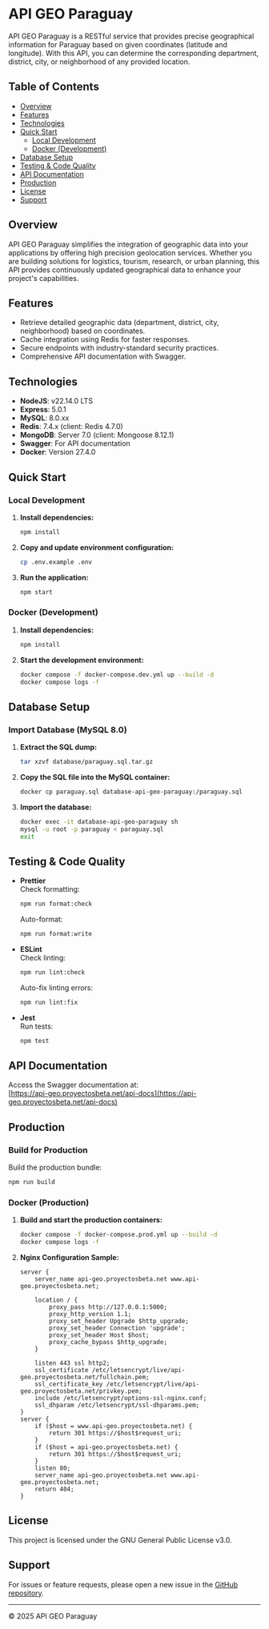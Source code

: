 # API GEO Paraguay

API GEO Paraguay is a RESTful service that provides precise geographical information for Paraguay based on given coordinates (latitude and longitude). With this API, you can determine the corresponding department, district, city, or neighborhood of any provided location.

## Table of Contents

- [Overview](#overview)
- [Features](#features)
- [Technologies](#technologies)
- [Quick Start](#quick-start)
  - [Local Development](#local-development)
  - [Docker (Development)](#docker-development)
- [Database Setup](#database-setup)
- [Testing & Code Quality](#testing--code-quality)
- [API Documentation](#api-documentation)
- [Production](#production)
- [License](#license)
- [Support](#support)

## Overview

API GEO Paraguay simplifies the integration of geographic data into your applications by offering high precision geolocation services. Whether you are building solutions for logistics, tourism, research, or urban planning, this API provides continuously updated geographical data to enhance your project's capabilities.

## Features

- Retrieve detailed geographic data (department, district, city, neighborhood) based on coordinates.
- Cache integration using Redis for faster responses.
- Secure endpoints with industry-standard security practices.
- Comprehensive API documentation with Swagger.

## Technologies

- **NodeJS**: v22.14.0 LTS
- **Express**: 5.0.1
- **MySQL**: 8.0.xx
- **Redis**: 7.4.x (client: Redis 4.7.0)
- **MongoDB**: Server 7.0 (client: Mongoose 8.12.1)
- **Swagger**: For API documentation
- **Docker**: Version 27.4.0

## Quick Start

### Local Development

1. **Install dependencies:**

    ```bash
    npm install
    ```

2. **Copy and update environment configuration:**

    ```bash
    cp .env.example .env
    ```

3. **Run the application:**

    ```bash
    npm start
    ```

### Docker (Development)

1. **Install dependencies:**

    ```bash
    npm install
    ```

2. **Start the development environment:**

    ```bash
    docker compose -f docker-compose.dev.yml up --build -d
    docker compose logs -f
    ```

## Database Setup

### Import Database (MySQL 8.0)

1. **Extract the SQL dump:**

    ```bash
    tar xzvf database/paraguay.sql.tar.gz
    ```

2. **Copy the SQL file into the MySQL container:**

    ```bash
    docker cp paraguay.sql database-api-geo-paraguay:/paraguay.sql
    ```

3. **Import the database:**

    ```bash
    docker exec -it database-api-geo-paraguay sh
    mysql -u root -p paraguay < paraguay.sql
    exit
    ```

## Testing & Code Quality

- **Prettier**  
  Check formatting:

  ```bash
  npm run format:check
  ```

  Auto-format:

  ```bash
  npm run format:write
  ```

- **ESLint**  
  Check linting:

  ```bash
  npm run lint:check
  ```

  Auto-fix linting errors:

  ```bash
  npm run lint:fix
  ```

- **Jest**  
  Run tests:

  ```bash
  npm test
  ```

## API Documentation

Access the Swagger documentation at:  
[https://api-geo.proyectosbeta.net/api-docs](https://api-geo.proyectosbeta.net/api-docs)

## Production

### Build for Production

Build the production bundle:

```bash
npm run build
```

### Docker (Production)

1. **Build and start the production containers:**

    ```bash
    docker compose -f docker-compose.prod.yml up --build -d
    docker compose logs -f
    ```

2. **Nginx Configuration Sample:**

    ```nginx
    server {
        server_name api-geo.proyectosbeta.net www.api-geo.proyectosbeta.net;
    
        location / {
            proxy_pass http://127.0.0.1:5000;
            proxy_http_version 1.1;
            proxy_set_header Upgrade $http_upgrade;
            proxy_set_header Connection 'upgrade';
            proxy_set_header Host $host;
            proxy_cache_bypass $http_upgrade;
        }
    
        listen 443 ssl http2;
        ssl_certificate /etc/letsencrypt/live/api-geo.proyectosbeta.net/fullchain.pem;
        ssl_certificate_key /etc/letsencrypt/live/api-geo.proyectosbeta.net/privkey.pem;
        include /etc/letsencrypt/options-ssl-nginx.conf;
        ssl_dhparam /etc/letsencrypt/ssl-dhparams.pem;
    }
    server {
        if ($host = www.api-geo.proyectosbeta.net) {
            return 301 https://$host$request_uri;
        }
        if ($host = api-geo.proyectosbeta.net) {
            return 301 https://$host$request_uri;
        }
        listen 80;
        server_name api-geo.proyectosbeta.net www.api-geo.proyectosbeta.net;
        return 404;
    }
    ```

## License

This project is licensed under the GNU General Public License v3.0.

## Support

For issues or feature requests, please open a new issue in the [GitHub repository](https://github.com/josego85/api-geo-paraguay/issues).

---

© 2025 API GEO Paraguay
